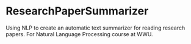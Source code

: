 # ResearchPaperSummarizer
Using NLP to create an automatic text summarizer for reading research papers. For Natural Language Processing course at WWU.
